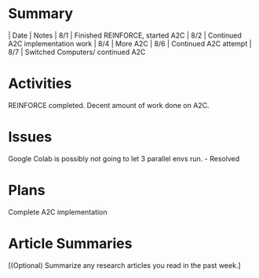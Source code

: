 # Summary

| Date   | Notes
| 8/1    | Finished REINFORCE, started A2C
| 8/2    | Continued A2C implementation work
| 8/4    | More A2C
| 8/6    | Continued A2C attempt
| 8/7    | Switched Computers/ continued A2C

# Activities

REINFORCE completed. Decent amount of work done on A2C.

# Issues

Google Colab is possibly not going to let 3 parallel envs run. - Resolved

# Plans

Complete A2C implementation

# Article Summaries

[(Optional) Summarize any research articles you read in the past week.]
